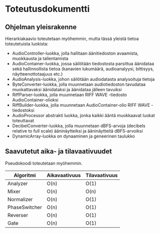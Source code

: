 # Toteutusdokumentti

## Ohjelman yleisrakenne

Hierarkiakaavio toteutetaan myöhemmin, mutta tässä yleistä tietoa toteutetuista luokista:
- AudioController-luokka, jolla hallitaan äänitiedoston avaamista, muokkausta ja tallentamista
- AudioContainer-luokka, jossa säilötään tiedostosta parsittua äänidataa sekä hallinnollista tietoa (kanavien lukumäärä, audioanalyysi, bittisyys, näytteenottotaajuus etc.)
- AudioAnalysis-luokka, johon säilötään audiodatasta analysoituja tietoja
- ByteConverter-luokka, jolla muunnetaan audiotiedoston tavudataa muokattavaksi äänidataksi ja äänidataa jälleen tavuiksi
- RiffParser-luokka, jolla muunnetaan RIFF WAVE -tiedosto AudioContainer-olioksi
- RiffBuilder-luokka, jolla muunnetaan AudioContainer-olio RIFF WAVE -tiedostoksi
- AudioProcessor abstrakti luokka, jonka kaikki ääntä muokkaavat luokat toteuttavat
- DecibelConverter-luokka, jolla muunnetaan dBFS-arvoja (decibels relative to full scale) ääninäytteiksi ja ääninäytteitä dBFS-arvoiksi
- DynamicArray-luokka on dynaaminen ja geneerinen taulukko

## Saavutetut aika- ja tilavaativuudet

Pseudokoodi toteutetaan myöhemmin.

| Algoritmi     | Aikavaativuus | Tilavaativuus |
|---------------|---------------|---------------|
| Analyzer      | O(n)          | O(1)          |
| Mixer         | O(n)          | O(n)          |
| Normalizer    | O(n)          | O(1)          |
| PhaseSwitcher | O(n)          | O(1)          |
| Reverser      | O(n)          | O(1)          |
| Gate          | O(n)          | O(1)          |
